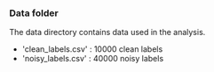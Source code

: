 ### Data folder

The data directory contains data used in the analysis.

- 'clean_labels.csv' : 10000 clean labels
- 'noisy_labels.csv' : 40000 noisy labels
